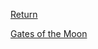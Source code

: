 [Return](World%20&%20Information/Pantheon%20Overview.md)

[Gates of the Moon](World%20&%20Information/Planes%20of%20Existence/Gates%20of%20the%20Moon.md)